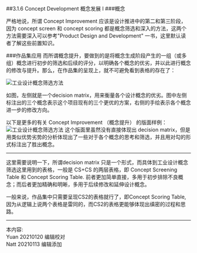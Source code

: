##3.1.6 Concept Development 概念发展 I
###概念

严格地说，所谓 Concept Improvement 应该是设计推进中的第二和第三阶段，因为 concept screen 和 concept scoring 都是概念筛选和深入的方法，这两个方法需要深入可以参考"Product Design and Development" 一书，这里默认读者了解这些前置知识。


###作品集应用
而所谓概念提升，要做到的是将概念生成阶段产生的一组（或多组）概念进行初步的筛选和后续的评分，以明确各个概念的优劣，并以此进行概念的修改与提升。那么，在作品集的呈现上，就不可避免看到表格的存在了：

![工业设计概念筛选方法](http://kitpic.makebi.net/2021/id_15.jpg)

如图，左侧就是一个decision matrix，用来衡量各个设计概念的优劣。图中左侧标注出的三个概念表示这个项目现有的三个更优的方案，右侧的手绘表示各个概念进一步的修改方向。

以下是更多的有关 Concept Improvement （概念提升） 的版面样例：
![工业设计概念筛选方法](http://kitpic.makebi.net/2021/id_16.jpg)
这个版面里虽然没有直接体现出 decision matrix，但是用类似优势劣势的分析体现出了一些对于各个概念的思考和筛选，并且用对勾的形式标注出了胜出概念。

---
这里需要说明一下，所谓decision matrix 只是一个形式，而具体到工业设计概念筛选这里用到的表格，一般是 CS+CS 的两层表格，即 Concept Screening Table 和 Concept Scoring Table. 前者更加简单直接，多用于初步排除不良概念；而后者更加精确和明晰，多用于后续修改和延伸设计概念。

一般来说，作品集中只需要呈现CS2的表格就行了，即Concept Scoring Table, 因为从逻辑上说两个表格是雷同的，而CS2的表格更能够体现出缜密的过程和思路。

---
本内容:  
Yuan 20210120 编辑校对  
Natt 20210113 编辑添加
